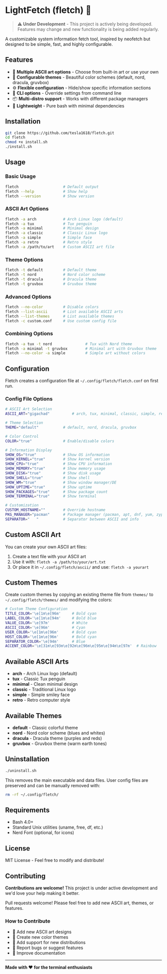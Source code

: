 # LightFetch (fletch) 🐧

> **⚠️ Under Development** - This project is actively being developed. Features may change and new functionality is being added regularly.

A customizable system information fetch tool, inspired by neofetch but designed to be simple, fast, and highly configurable.

## Features

- 🎨 **Multiple ASCII art options** - Choose from built-in art or use your own
- 🌈 **Configurable themes** - Beautiful color schemes (default, nord, dracula, gruvbox)
- ⚙️ **Flexible configuration** - Hide/show specific information sections
- 🚀 **CLI options** - Override settings from command line
- 📦 **Multi-distro support** - Works with different package managers
- 🎯 **Lightweight** - Pure bash with minimal dependencies

## Installation

```bash
git clone https://github.com/tesla1618/fletch.git
cd fletch
chmod +x install.sh
./install.sh
```

## Usage

### Basic Usage
```bash
fletch                    # Default output
fletch --help             # Show help
fletch --version          # Show version
```

### ASCII Art Options
```bash
fletch -a arch            # Arch Linux logo (default)
fletch -a tux             # Tux penguin
fletch -a minimal         # Minimal design
fletch -a classic         # Classic Linux logo
fletch -a simple          # Simple face
fletch -a retro           # Retro style
fletch -a /path/to/art    # Custom ASCII art file
```

### Theme Options
```bash
fletch -t default         # Default theme
fletch -t nord            # Nord color scheme
fletch -t dracula         # Dracula theme
fletch -t gruvbox         # Gruvbox theme
```

### Advanced Options
```bash
fletch --no-color         # Disable colors
fletch --list-ascii       # List available ASCII arts
fletch --list-themes      # List available themes
fletch -c custom.conf     # Use custom config file
```

### Combining Options
```bash
fletch -a tux -t nord               # Tux with Nord theme
fletch -a minimal -t gruvbox        # Minimal art with Gruvbox theme
fletch --no-color -a simple         # Simple art without colors
```

## Configuration

Fletch creates a configuration file at `~/.config/fletch/fletch.conf` on first run.

### Config File Options

```bash
# ASCII Art Selection
ASCII_ART="gigachad"          # arch, tux, minimal, classic, simple, retro, or file path

# Theme Selection  
THEME="default"           # default, nord, dracula, gruvbox

# Color Control
COLOR="true"              # Enable/disable colors

# Information Display
SHOW_OS="true"            # Show OS information
SHOW_KERNEL="true"        # Show kernel version
SHOW_CPU="true"           # Show CPU information
SHOW_MEMORY="true"        # Show memory usage
SHOW_DISK="true"          # Show disk usage
SHOW_SHELL="true"         # Show shell
SHOW_WM="true"            # Show window manager/DE
SHOW_UPTIME="true"        # Show uptime
SHOW_PACKAGES="true"      # Show package count
SHOW_TERMINAL="true"      # Show terminal

# Customization
CUSTOM_HOSTNAME=""        # Override hostname
PKG_MANAGER="pacman"      # Package manager (pacman, apt, dnf, yum, zypper)
SEPARATOR="   "           # Separator between ASCII and info
```

## Custom ASCII Art

You can create your own ASCII art files:

1. Create a text file with your ASCII art
2. Use it with: `fletch -a /path/to/your/art.txt`
3. Or place it in `~/.config/fletch/ascii/` and use: `fletch -a yourart`

## Custom Themes

Create custom themes by copying an existing theme file from `themes/` to `~/.config/fletch/themes/` and modifying the colors:

```bash
# Custom Theme Configuration
TITLE_COLOR='\e[1m\e[96m'     # Bold cyan
LABEL_COLOR='\e[1m\e[94m'     # Bold blue
VALUE_COLOR='\e[97m'          # White
ASCII_COLOR='\e[96m'          # Cyan
USER_COLOR='\e[1m\e[96m'      # Bold cyan
HOST_COLOR='\e[1m\e[96m'      # Bold cyan
SEPARATOR_COLOR='\e[94m'      # Blue
ACCENT_COLOR='\e[31m\e[93m\e[92m\e[96m\e[95m\e[94m\e[97m'  # Rainbow
```

## Available ASCII Arts

- **arch** - Arch Linux logo (default)
- **tux** - Classic Tux penguin
- **minimal** - Clean minimal design
- **classic** - Traditional Linux logo
- **simple** - Simple smiley face
- **retro** - Retro computer style

## Available Themes

- **default** - Classic colorful theme
- **nord** - Nord color scheme (blues and whites)
- **dracula** - Dracula theme (purples and reds)
- **gruvbox** - Gruvbox theme (warm earth tones)

## Uninstallation

```bash
./uninstall.sh
```

This removes the main executable and data files. User config files are preserved and can be manually removed with:
```bash
rm -rf ~/.config/fletch/
```

## Requirements

- Bash 4.0+
- Standard Unix utilities (uname, free, df, etc.)
- Nerd Font (optional, for icons)

## License

MIT License - Feel free to modify and distribute!

## Contributing

**Contributions are welcome!** This project is under active development and we'd love your help making it better.

Pull requests welcome! Please feel free to add new ASCII art, themes, or features.

### How to Contribute
- 🎨 Add new ASCII art designs
- 🌈 Create new color themes  
- 🐧 Add support for new distributions
- 🐛 Report bugs or suggest features
- 📖 Improve documentation

---

**Made with ❤️ for the terminal enthusiasts**
